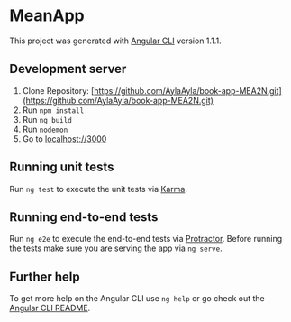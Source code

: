 # MeanApp

This project was generated with [Angular CLI](https://github.com/angular/angular-cli) version 1.1.1.

## Development server

1. Clone Repository: [https://github.com/AylaAyla/book-app-MEA2N.git](https://github.com/AylaAyla/book-app-MEA2N.git)
2. Run `npm install`
3. Run `ng build`
4. Run `nodemon`
5. Go to [localhost://3000](localhost://3000)


## Running unit tests

Run `ng test` to execute the unit tests via [Karma](https://karma-runner.github.io).

## Running end-to-end tests

Run `ng e2e` to execute the end-to-end tests via [Protractor](http://www.protractortest.org/).
Before running the tests make sure you are serving the app via `ng serve`.

## Further help

To get more help on the Angular CLI use `ng help` or go check out the [Angular CLI README](https://github.com/angular/angular-cli/blob/master/README.md).
